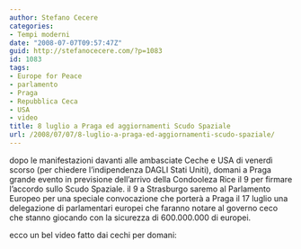 ```yaml
---
author: Stefano Cecere
categories:
- Tempi moderni
date: "2008-07-07T09:57:47Z"
guid: http://stefanocecere.com/?p=1083
id: 1083
tags:
- Europe for Peace
- parlamento
- Praga
- Repubblica Ceca
- USA
- video
title: 8 luglio a Praga ed aggiornamenti Scudo Spaziale
url: /2008/07/07/8-luglio-a-praga-ed-aggiornamenti-scudo-spaziale/
---
```


dopo le manifestazioni davanti alle ambasciate Ceche e USA di venerdì scorso (per chiedere l&#8217;indipendenza DAGLI Stati Uniti), domani a Praga grande evento in previsione dell&#8217;arrivo della Condooleza Rice il 9 per firmare l&#8217;accordo sullo Scudo Spaziale. il 9 a Strasburgo saremo al Parlamento Europeo per una speciale convocazione che porterà a Praga il 17 luglio una delegazione di parlamentari europei che faranno notare al governo ceco che stanno giocando con la sicurezza di 600.000.000 di europei.

ecco un bel video fatto dai cechi per domani:

 